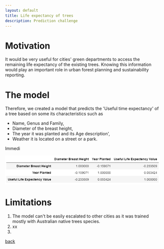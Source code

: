 ```yaml
---
layout: default
title: Life expectancy of trees
description: Prediction challenge
---
```


# Motivation

It would be very useful for cities' green departments to access the remaining life expectancy of the existing trees. Knowing this information would play an important role in urban forest planning and sustainability reporting.

# The model

Therefore, we created a model that predicts the 'Useful time expectancy' of a tree based on some its characteristics such as 
* Name, Genus and Family,
* Diameter of the breast height, 
* The year it was planted and its Age description',
* Weather it is located on a street or a park.

Immedi

<center>
	<img src="CorrInit.PNG">
</center>


# Limitations

1. The model can't be easily escalated to other cities as it was trained mostly with Australian native trees species.
1. xx
1. 


[back](./)
